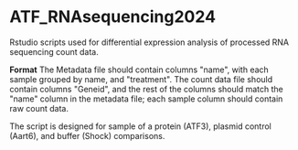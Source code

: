 # ATF_RNAsequencing2024
Rstudio scripts used for differential expression analysis of processed RNA sequencing count data.

**Format**
The Metadata file should contain columns "name", with each sample grouped by name, and "treatment". The count data file should contain columns "Geneid", and the rest of the columns should match the "name" column in the metadata file; each sample column should contain raw count data.

The script is designed for sample of a protein (ATF3), plasmid control (Aart6), and buffer (Shock) comparisons.
